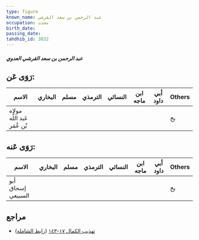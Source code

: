 ```yaml
---
type: figure
known_name: عبد الرحمن بن سعد القرشي
occupation: محدث
birth_date:
passing_date:
tahdhib_id: 3832
---
```

##### عبد الرحمن بن سعد القرشي العدوي

## رَوَى عَن:
| الاسم                       | البخاري | مسلم | الترمذي | النسائي | ابن ماجه | أبي داود | Others |
| --------------------------- | ------- | ---- | ------- | ------- | -------- | -------- | ------ |
| مولاه عَبد اللَّه بْن عُمَر |         |      |         |         |          |          | بخ     |
## رَوَى عَنه:
| الاسم             | البخاري | مسلم | الترمذي | النسائي | ابن ماجه | أبي داود | Others |
| ----------------- | ------- | ---- | ------- | ------- | -------- | -------- | ------ |
| أبو إسحاق السبيعي |         |      |         |         |          |          | بخ     |
## مراجع
- [تهذيب الكمال ١٧-١٤٣](obsidian://open?vault=Tahdhib-al-Kamal&file=Figures/٣٨٣٢-عبد%20الرحمن%20بن%20سعد%20القرشي%20العدوي) ([رابط الشاملة](https://shamela.ws/book/3722/8693))